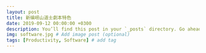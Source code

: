 ```yaml
---
layout: post
title: 新编崂山道士劇本特色
date: 2019-09-12 00:00:00 +0300
description: You’ll find this post in your `_posts` directory. Go ahead and edit it and re-build the site to see your changes. # Add post description (optional)
img: software.jpg # Add image post (optional)
tags: [Productivity, Software] # add tag
---
```


<div id="youkuplayer"style="width:580px;height:326px"></div>
<script type="text/javascript" src="//player.youku.com/jsapi"></script>
<script type="text/javascript">
var player = new YKU.Player('youkuplayer',{
styleid: '0',
client_id: 'YOUR YOUKUOPENAPI CLIENT_ID',
vid: 'XNDQwNTk0Mjk5Ng==',
newPlayer: true
});
</script>
